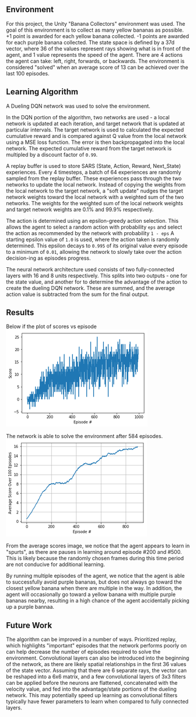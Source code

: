 ## Environment

For this project, the Unity "Banana Collectors" environment was used. The goal of this environment is to collect as many yellow bananas as possible. +1 point is awarded for each yellow banana collected. -1 points are awarded for each purple banana collected. The state space is defined by a 37d vector, where 36 of the values represent rays showing what is in front of the agent, and 1 value represents the speed of the agent. There are 4 actions the agent can take: left, right, forwards, or backwards. The environment is considered "solved" when an average score of 13 can be achieved over the last 100 episodes.

## Learning Algorithm

A Dueling DQN network was used to solve the environment. 

In the DQN portion of the algorithm, two networks are used - a local network is updated at each iteration, and target network that is updated at particular intervals. The target network is used to calculated the expected cumulative reward and is compared against Q value from the local network using a MSE loss function. The error is then backpropagated into the local network. The expected cumulative reward from the target network is multipled by a discount factor of `0.99`.

A replay buffer is used to store SARS (State, Action, Reward, Next_State) experiences. Every 4 timesteps, a batch of 64 experiences are randomly sampled from the replay buffer. These experiences pass through the two networks to update the local network. Instead of copying the weights from the local network to the target network, a "soft update" nudges the target network weights toward the local network with a weighted sum of the two networks. The weights for the weighted sum of the local network weights and target network weights are 0.1% and 99.9% respectively.

The action is determined using an epsilon-greedy action selection. This allows the agent to select a random action with probability `eps` and select the action as recommended by the network with probability `1 - eps` A starting epsilon value of `1.0` is used, where the action taken is randomly determined. This epsilon decays to `0.995` of its original value every episode to a minimum of `0.01`, allowing the network to slowly take over the action decision-ing as episodes progress. 

The neural network architecture used consists of two fully-connected layers with 16 and 8 units respectively. This splits into two outputs - one for the state value, and another for to determine the advantage of the action to create the dueling DQN network. These are summed, and the average action value is subtracted from the sum for the final output. 

   
 ## Results
 
 Below if the plot of scores vs episode
 ![Score vs Episode Number](imgs/scores_by_episode.png)
 
 
 The network is able to solve the environment after 584 episodes.  
 ![Average Score vs Episode Number](imgs/avg_scores_by_episode.png)
 
 From the average scores image, we notice that the agent appears to learn in "spurts", as there are pauses in learning around episode #200 and #500. This is likely because the randomly chosen frames during this time period are not conducive for additional learning.  
 
 By running multiple episodes of the agent, we notice that the agent is able to successfully avoid purple bananas, but does not always go toward the closest yellow banana when there are multiple in the way. In addition, the agent will occasionally go toward a yellow banana with multiple purple bananas nearby, resulting in a high chance of the agent accidentally picking up a purple bannaa.
 
 ## Future Work
 
 The algorithm can be improved in a number of ways. Prioritized replay, which highlights "important" episodes that the network performs poorly on can help decrease the number of episodes required to solve the environment. Convolutional layers can also be introduced into the beginning of the network, as there are likely spatial relationships in the first 36 values of the state vector. Assuming that there are 6 separate rays, the vector can be reshaped into a 6x6 matrix, and a few convolutional layers of 3x3 filters can be applied before the neurons are flattened, concatenated with the velocity value, and fed into the advantage/state portions of the dueling network. This may potentially speed up learning as convolutional filters typically have fewer parameters to learn when compared to fully connected layers.
 
 